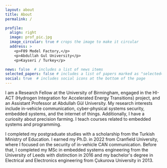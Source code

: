 ```yaml
---
layout: about
title: About
permalink: /

profile:
  align: right
  image: prof_pic.jpg
  image_circular: true # crops the image to make it circular
  address: >
    <p>F09 Model Factory,</p>
    <p>Abdullah Gul University</p>
    <p>Kayseri / Turkey</p>

news: false  # includes a list of news items
selected_papers: false # includes a list of papers marked as "selected={true}"
social: true  # includes social icons at the bottom of the page
---
```


I am a Research Fellow at the University of Birmingham, engaged in the HI-ACT (Hydrogen Integration for Accelerated Energy Transitions) project, and an Assistant Professor at Abdullah G&uuml;l University. My research interests include in-vehicle communication, cyber-physical systems security, embedded systems, and the internet of things. Additionally, I have a curiosity about precision farming. I teach courses related to embedded systems and programming.

I completed my postgraduate studies with a scholarship from the Turkish Ministry of Education. I earned my Ph.D. in 2022 from Cranfield University, where I focused on the security of in-vehicle CAN communication. Before that, I completed my MSc in embedded systems engineering from the University of Leeds with distinction in 2016 and my bachelor's degree in Electrical and Electronics engineering from &Ccedil;ukurova University in 2013.